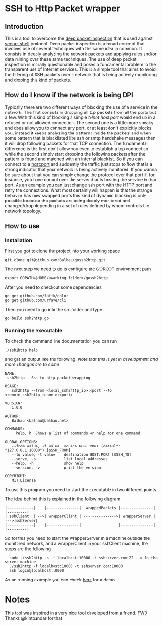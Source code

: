 # SSH to Http Packet wrapper

## Introduction

This is a tool to overcome the [deep packet inspection](https://en.wikipedia.org/wiki/Deep_packet_inspection) that is used against [secure shell](https://en.wikipedia.org/wiki/Secure_Shell) protocol. Deep packet inspection is a broad concept that involves use of several techniques with the same idea in common. It consists in deeply analyzing the network packets and applying rules and/or data mining over these same techniques. The use of deep packet inspection is morally questionable and poses a fundamental problem to the transparent use of Internet services. This is a simple tool that aims to avoid the filtering of SSH packets over a network that is being actively monitoring and droping this kind of packets.

## How do I know if the network is being DPI

Typically there are two different ways of blocking the use of a service in the network. The first consists in dropping all tcp packets from all the ports but a few. With this kind of blocking a simple *telnet host port* would end up in a refused or not allowed connection. The second one is a little more sneaky and does allow you to connect any port, or at least don't explicitly blocks you, instead it keeps analyzing the patterns inside the packets and when some pattern that is blacklisted like ssh or smtp handshake messages then it will drop following packets for that TCP connection. The fundamental difference is the first don't allow you even to establish a tcp connection while the second simply start dropping the following packets after the pattern is found and matched with an internal blacklist. So if you can connect to a <host:port> and suddently the traffic just stops to flow that is a strong indicator that your network is being actively monitored. If you wanna be sure about that you can simply change the protocol over that port if, for instance, you have control over the server that is hosting the service in that port. As an example you can just change ssh port with the HTTP port and retry the connections. What most certainly will happen is that the strange behavior has now swapped ports this kind of dynamic blocking is only possible because the packets are being deeply monitored and changed/drop depending in a set of rules defined by whom controls the network topology.


## How to use


### Installation

First you got to clone the project into your working space

    git clone git@github.com:Balhau/gossh2http.git

The next step we need to do is configure the GOROOT environment path

    export GOPATH=$HOME/<working_folder>/gossh2http


After you need to checkout some dependencies

    go get github.com/fatih/color
    go get github.com/urfave/cli

Then you need to go into the src folder and type

    go build ssh2http.go


### Running the executable

To check the command line documentation you can run

    ./ssh2http help

and get an output like the following. *Note that this is yet in development and more changes are to come*

    NAME:
     ssh2http - Ssh to http packet wrapping

    USAGE:
       ssh2http --from <local_ssh2http_ip>:<port --to <remote_ssh2http_tunnel>:<port>

    VERSION:
       1.0.0

    AUTHOR:
       Balhau <balhau@balhau.net>

    COMMANDS:
         help, h  Shows a list of commands or help for one command

    GLOBAL OPTIONS:
       --from value, -f value  source HOST:PORT (default: "127.0.0.1:10000") [$SSH_FROM]
       --to value, -t value    destination HOST:PORT [$SSH_TO]
       --serve, -s             list local addresses
       --help, -h              show help
       --version, -v           print the version

    COPYRIGHT:
       MIT License

To use this program you need to start the executable in two different points.

The idea behind this is explained in the following diagram



    |------------|    |---------------|  wrappedPackets |---------------|     |---------|
    | sshClient  | -->| wrapperClient | --------------->| wrapperServer | --->|sshServer|
    |------------|    |---------------|                 |---------------|     |---------|


So for this you need to start the wrapperServer in a machine outside the monitored network, and
a wrapperClient in your sshClient machine, the steps are the following


      sudo ./ssh2http -s -f localhost:10000 -t sshserver.com:22 --> In the server machine
      ./ssh2http -f localhost:10000 -t sshserver.com:10000
      ssh login@localhost:10000

As an running example you can check [here](https://www.youtube.com/watch?v=OK7DjsOyMp8) for a demo


# Notes

This tool was inspired in a very nice tool developed from a friend. [FWD](https://github.com/kintoandar/fwd)
Thanks @kintoandar for that
